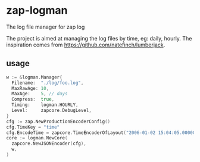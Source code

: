 # zap-logman
The log file manager for zap log

The project is aimed at managing the log files by time, eg: daily, hourly. The inspiration comes from https://github.com/natefinch/lumberjack.

## usage
```go
w := &logman.Manager{
  Filename:  "./log/foo.log",
  MaxRawAge: 10,
  MaxAge:    5, // days
  Compress:  true,
  Timing:    logman.HOURLY,
  Level:     zapcore.DebugLevel,
}
cfg := zap.NewProductionEncoderConfig()
cfg.TimeKey = "time"
cfg.EncodeTime = zapcore.TimeEncoderOfLayout("2006-01-02 15:04:05.000000000")
core := logman.NewCore(
  zapcore.NewJSONEncoder(cfg),
  w,
)
```
